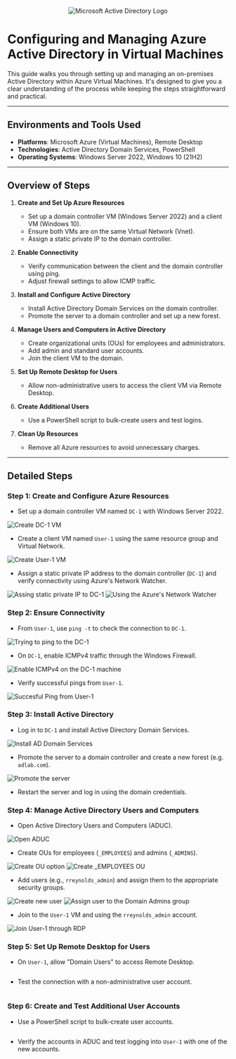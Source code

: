 <p align="center">
<img src="https://i.imgur.com/pU5A58S.png" alt="Microsoft Active Directory Logo"/>
</p>

# Configuring and Managing Azure Active Directory in Virtual Machines

This guide walks you through setting up and managing an on-premises Active Directory within Azure Virtual Machines. It's designed to give you a clear understanding of the process while keeping the steps straightforward and practical.

---

## Environments and Tools Used

- **Platforms**: Microsoft Azure (Virtual Machines), Remote Desktop
- **Technologies**: Active Directory Domain Services, PowerShell
- **Operating Systems**: Windows Server 2022, Windows 10 (21H2)

---

## Overview of Steps

1. **Create and Set Up Azure Resources**
   - Set up a domain controller VM (Windows Server 2022) and a client VM (Windows 10).
   - Ensure both VMs are on the same Virtual Network (Vnet).
   - Assign a static private IP to the domain controller.

2. **Enable Connectivity**
   - Verify communication between the client and the domain controller using ping.
   - Adjust firewall settings to allow ICMP traffic.

3. **Install and Configure Active Directory**
   - Install Active Directory Domain Services on the domain controller.
   - Promote the server to a domain controller and set up a new forest.

4. **Manage Users and Computers in Active Directory**
   - Create organizational units (OUs) for employees and administrators.
   - Add admin and standard user accounts.
   - Join the client VM to the domain.

5. **Set Up Remote Desktop for Users**
   - Allow non-administrative users to access the client VM via Remote Desktop.

6. **Create Additional Users**
   - Use a PowerShell script to bulk-create users and test logins.

7. **Clean Up Resources**
   - Remove all Azure resources to avoid unnecessary charges.

---

## Detailed Steps

### Step 1: Create and Configure Azure Resources
- Set up a domain controller VM named `DC-1` with Windows Server 2022.
<img src="https://i.imgur.com/2Wn7spd.png" alt="Create DC-1 VM"/>

- Create a client VM named `User-1` using the same resource group and Virtual Network.
<img src="https://i.imgur.com/dhAuo5O.png" alt="Create User-1 VM">

- Assign a static private IP address to the domain controller (`DC-1`) and verify connectivity using Azure's Network Watcher.
<img src="https://i.imgur.com/SSmlDvD.png" alt="Assing static private IP to DC-1">
<img src="https://i.imgur.com/rlioW0G.png" alt="Using the Azure's Network Watcher">

### Step 2: Ensure Connectivity
- From `User-1`, use `ping -t` to check the connection to `DC-1`.
<img src="https://i.imgur.com/piArwbf.png" alt="Trying to ping to the DC-1">

- On `DC-1`, enable ICMPv4 traffic through the Windows Firewall.
<img src="https://i.imgur.com/TXNIW9G.png" alt="Enable ICMPv4 on the DC-1 machine">

- Verify successful pings from `User-1`.
<img src="https://i.imgur.com/d1mSzRb.png" alt="Succesful Ping from User-1">

### Step 3: Install Active Directory
- Log in to `DC-1` and install Active Directory Domain Services.
<img src="https://i.imgur.com/m8ccDnF.png" alt="Install AD Domain Services">

- Promote the server to a domain controller and create a new forest (e.g. `adlab.com`).
<img src="https://i.imgur.com/jkGnPP2.png" alt="Promote the server">

- Restart the server and log in using the domain credentials.

### Step 4: Manage Active Directory Users and Computers
- Open Active Directory Users and Computers (ADUC).
<img src="https://i.imgur.com/H5Dm99M.png" alt="Open ADUC">

- Create OUs for employees (`_EMPLOYEES`) and admins (`_ADMINS`).
<img src="https://i.imgur.com/L2xMPmY.png?1" alt="Create OU option">
<img src="https://i.imgur.com/yeOWl74.png" alt="Create _EMPLOYEES OU">

- Add users (e.g., `rreynolds_admin`) and assign them to the appropriate security groups.
<img src="https://i.imgur.com/Rrl87np.png" alt="Create new user">
<img src="https://i.imgur.com/Qe0ba9j.png" alt="Assign user to the Domain Admins group">

- Join to the `User-1` VM and using the `rreynolds_admin` account.
<img src="https://i.imgur.com/deMxtZo.png" alt="Join User-1 through RDP">

### Step 5: Set Up Remote Desktop for Users
- On `User-1`, allow "Domain Users" to access Remote Desktop.
<img src="" alt="">

- Test the connection with a non-administrative user account.
<img src="" alt="">

### Step 6: Create and Test Additional User Accounts
- Use a PowerShell script to bulk-create user accounts.
<img src="" alt="">

- Verify the accounts in ADUC and test logging into `User-1` with one of the new accounts.
<img src="" alt="">
